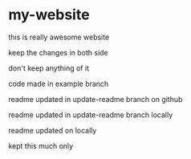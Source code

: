 # my-website

this is really awesome website

keep the changes in both side

don't keep anything of it

code made in example branch

readme updated in update-readme branch on github

readme updated in update-readme branch locally

readme updated on locally

kept this much only
